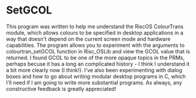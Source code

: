 # SetGCOL

This program was written to help me understand the RiscOS ColourTrans module, which allows colours to be specified in desktop applications in a way that doesn't depend on the current screen mode and hardware capabilities.  The program allows you to experiment with the arguments to colourtran_setGCOL function in Risc_OSLib and view the GCOL value that is returned.  I found GCOL to be one of the more opaque topics in the PRMs, perhaps becuse it has a long an complicated history - I think I understand it a bit more clearly now (I think!).  I've also been experimenting with dialog boxes and how to go about writing modular desktop programs in C, which I'll need if I am going to write more substantial programs.  As always, any constructive feedback is greatly appreciated!
